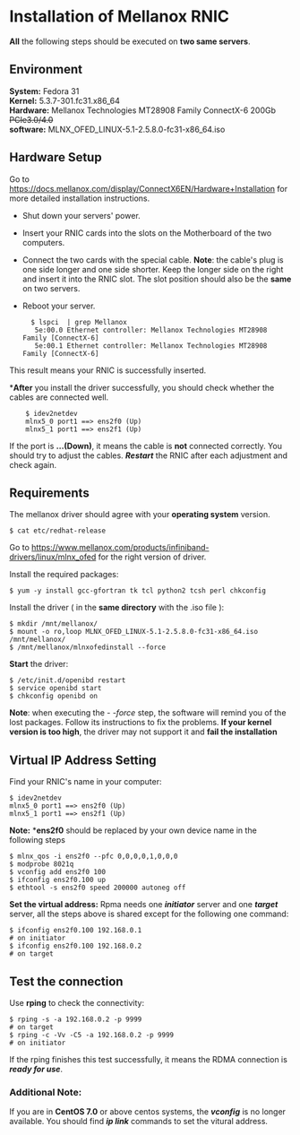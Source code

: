# Installation of Mellanox RNIC  

**All** the following steps should be executed on **two same servers**.
## Environment
**System:** Fedora 31  
**Kernel:** 5.3.7-301.fc31.x86_64  
**Hardware:** Mellanox Technologies MT28908 Family  ConnectX-6 200Gb  
~~PCIe3.0/4.0~~  
**software:** MLNX_OFED_LINUX-5.1-2.5.8.0-fc31-x86_64.iso

## Hardware Setup

Go to https://docs.mellanox.com/display/ConnectX6EN/Hardware+Installation for more detailed installation instructions.  
* Shut down your servers' power.  
* Insert your RNIC cards into the slots on the Motherboard of the two computers.   
* Connect the two cards with the special cable. **Note**: the cable's plug is one side longer and one side shorter. Keep the longer side on the right and insert it into the RNIC slot. The slot position should also be the **same** on two servers.  
* Reboot your server.  

		$ lspci  | grep Mellanox
		 5e:00.0 Ethernet controller: Mellanox Technologies MT28908 Family [ConnectX-6]
		 5e:00.1 Ethernet controller: Mellanox Technologies MT28908 Family [ConnectX-6]

This result means your RNIC is successfully inserted.

***After** you install the driver successfully, you should check whether the cables are connected well. 

		$ idev2netdev
		mlnx5_0 port1 ==> ens2f0 (Up) 
		mlnx5_1 port1 ==> ens2f1 (Up) 
If the port is **...(Down)**, it means the cable is **not** connected correctly. You should try to adjust the cables. ***Restart*** the RNIC after each adjustment and check again.  

## Requirements
The mellanox driver should agree with your **operating system** version.

	$ cat etc/redhat-release
 
Go to https://www.mellanox.com/products/infiniband-drivers/linux/mlnx_ofed for the right version of driver.   

Install the required packages:  

	$ yum -y install gcc-gfortran tk tcl python2 tcsh perl chkconfig

Install the driver ( in the **same directory** with the .iso file ):  

	$ mkdir /mnt/mellanox/
	$ mount -o ro,loop MLNX_OFED_LINUX-5.1-2.5.8.0-fc31-x86_64.iso /mnt/mellanox/
	$ /mnt/mellanox/mlnxofedinstall --force

**Start** the driver:  

	$ /etc/init.d/openibd restart
	$ service openibd start
	$ chkconfig openibd on

**Note**: when executing the *- -force* step, the software will remind you of the lost packages. Follow its instructions to fix the problems. **If your kernel version is too high**, the driver may not support it and **fail the installation**  

## Virtual IP Address Setting  

Find your RNIC's name in your computer:  

	$ idev2netdev
	mlnx5_0 port1 ==> ens2f0 (Up) 
	mlnx5_1 port1 ==> ens2f1 (Up) 

**Note:** ***ens2f0** should be replaced by your own device name in the following steps  

	$ mlnx_qos -i ens2f0 --pfc 0,0,0,0,1,0,0,0
	$ modprobe 8021q
	$ vconfig add ens2f0 100
	$ ifconfig ens2f0.100 up
	$ ethtool -s ens2f0 speed 200000 autoneg off

**Set the virtual address:** Rpma needs one ***initiator*** server and one ***target*** server, all the steps above is shared except for the following one command:  
	
	$ ifconfig ens2f0.100 192.168.0.1
	# on initiator
	$ ifconfig ens2f0.100 192.168.0.2
	# on target

## Test the connection  

Use **rping** to check the connectivity:
	
	$ rping -s -a 192.168.0.2 -p 9999
	# on target
	$ rping -c -Vv -C5 -a 192.168.0.2 -p 9999
	# on initiator
If the rping finishes this test successfully, it means the RDMA connection is ***ready for use***.


### Additional Note:

If you are in **CentOS 7.0** or above centos systems, the ***vconfig*** is no longer available. You should find ***ip link*** commands to set the vitural address.